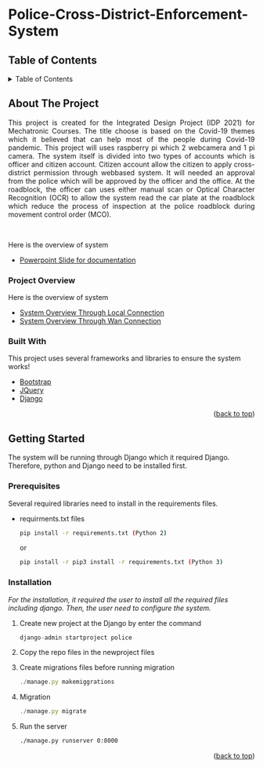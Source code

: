 <div id="top"></div>

# Police-Cross-District-Enforcement-System

<!-- TABLE OF CONTENTS -->
## Table of Contents
<details>
  <summary>Table of Contents</summary>
  <ol>
    <li>
      <a href="#about-the-project">About The Project</a>
      <ul>
        <li><a href="#built-with">Built With</a></li>
        <li><a href="#project-overview">Project Overview</a></li>
      </ul>
    </li>
    <li>
      <a href="#getting-started">Getting Started</a>
      <ul>
        <li><a href="#prerequisites">Prerequisites</a></li>
        <li><a href="#installation">Installation</a></li>
      </ul>
  </ol>
</details>

<!-- ABOUT THE PROJECT -->
## About The Project

<p align="justify">This project is created for the Integrated Design Project (IDP 2021) for Mechatronic Courses. The title choose is based on the Covid-19 themes which it believed that can help most of the people during Covid-19 pandemic. This project will uses raspberry pi which 2 webcamera and 1 pi camera. The system itself is divided into two types of accounts which is officer and citizen account. Citizen account allow the citizen to apply cross-district permission through webbased system. It will needed an approval from the police which will be approved by the officer and the office. At the roadblock, the officer can uses either manual scan or Optical Character Recognition (OCR) to allow the system read the car plate at the roadblock which reduce the process of inspection at the police roadblock during movement control order (MCO).</p>
<br>
<p> Here is the overview of system </p>

* [Powerpoint Slide for documentation](https://docs.google.com/presentation/d/1UusXiWREnN5PF586t5xOOmZEKlE2SaZR/edit?usp=sharing&ouid=114177247346984645294&rtpof=true&sd=true)

### Project Overview
Here is the overview of system

* [System Overview Through Local Connection](https://youtu.be/d7yqyGYtnys)
* [System Overview Through Wan Connection](https://youtu.be/FfGAIQM3qRM)




### Built With

This project uses several frameworks and libraries to ensure the system works!

* [Bootstrap](https://getbootstrap.com)
* [JQuery](https://jquery.com)
* [Django](https://djangoprojects.com)


<p align="right">(<a href="#top">back to top</a>)</p>

<!-- GETTING STARTED -->
## Getting Started

The system will be running through Django which it required Django. Therefore, python and Django need to be installed first. 


### Prerequisites

Several required libraries need to install in the requirements files.
* requirments.txt files
  ```sh
  pip install -r requirements.txt (Python 2)
  ```
  or 
  ```sh
  pip install -r pip3 install -r requirements.txt (Python 3)
  ```

### Installation

_For the installation, it required the user to install all the required files including django. Then, the user need to configure the system._

1. Create new project at the Django by enter the command 
   ```js
   django-admin startproject police
   ```    
2. Copy the repo files in the newproject files

3. Create migrations files before running migration
   ```js
   ./manage.py makemiggrations
   ```
4. Migration
   ```js
   ./manage.py migrate
   ```
   
4. Run the server
   ```sh
   ./manage.py runserver 0:8000
   ```
<p align="right">(<a href="#top">back to top</a>)</p>
